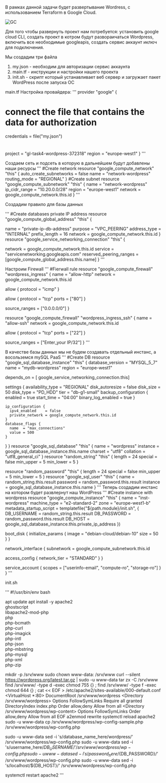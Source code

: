 В рамках данной задачи будет развертывание Wordress, с использованием Terraform в Google Cloud.


![GC](https://user-images.githubusercontent.com/85619391/209127572-6b34c0fc-38ac-4273-8a9b-ef7088987276.png)

Для того чтобы развернуть проект нам потребуется:
установить google cloud CLI, создать проект в котром будут развораичаться Wordpress, включить все необходимые googleapis, создать сервис аккаунт иключ для подключения.

Мы создадим три файла
1. my.json - необходим для авторизации сервис аккаунта
2. main.tf - инструкции и настройки нашего проекта
3. init.sh - скрипт который устанавливает веб сервер и загружает пакет WordPress после запуска ОС

main.tf
Настройка провайдера:
'''
provider "google" {
# connect the file that contains the data for authorization
  credentials = file("my.json") 
#
  project = "gl-task4-wordpress-372318"
  region = "europe-west1"
}
'''

Создаем сеть и подсеть в которую в дальнейшем будут добавлены наши ресурсы
'''
#Create network 
resource "google_compute_network" "this" {
  auto_create_subnetworks = false
  name                    = "network-wordpress"
  routing_mode            = "REGIONAL"
}
#Create subnet
resource "google_compute_subnetwork" "this" {
  name          = "network-wordpress"
  ip_cidr_range = "10.20.0.0/28"
  region        = "europe-west1"
  network       = google_compute_network.this.id
}
'''

Создадим правило для базы данных

'''
#Create databases private IP address
resource "google_compute_global_address" "this" {

  name          = "private-ip-db-address"
  purpose       = "VPC_PEERING"
  address_type  = "INTERNAL"
  prefix_length = 16
  network       = google_compute_network.this.id
}
resource "google_service_networking_connection" "this" {

  network                 = google_compute_network.this.id
  service                 = "servicenetworking.googleapis.com"
  reserved_peering_ranges = [google_compute_global_address.this.name]
}
'''

Настроим Firewall
'''
#Fierwall rule
resource "google_compute_firewall" "wordpress_ingress" {
  name    = "allow-http"
  network = google_compute_network.this.id

  allow {
    protocol = "icmp"
  }

  allow {
    protocol = "tcp"
    ports    = ["80"]
  }

  source_ranges = ["0.0.0.0/0"]
}

resource "google_compute_firewall" "wordpress_ingress_ssh" {
  name    = "allow-ssh"
  network = google_compute_network.this.id

  allow {
    protocol = "tcp"
    ports    = ["22"]
  }

  source_ranges = ["Enter_your IP/32"]
}
'''

В качестве базы данных мы не будем создавать отдельный инстанс, а восольземся mySQL PaaS
'''
#Create DB
resource "google_sql_database_instance" "this" {
  database_version = "MYSQL_5_7"
  name             = "mydb-wordpress"
  region           = "europe-west1"

  depends_on = [
  google_service_networking_connection.this]

  settings {
    availability_type = "REGIONAL"
    disk_autoresize   = false
    disk_size         = 50
    disk_type         = "PD_HDD"
    tier              = "db-g1-small"
    backup_configuration {
      enabled            = true
      start_time         = "04:00"
      binary_log_enabled = true
    }

    ip_configuration {
      ipv4_enabled    = false
      private_network = google_compute_network.this.id
    }
    database_flags {
      name  = "max_connections"
      value = 500
    }
  }
}
resource "google_sql_database" "this" {
  name      = "wordpress"
  instance  = google_sql_database_instance.this.name
  charset   = "utf8"
  collation = "utf8_general_ci"
}
resource "random_string" "this" {
 length    = 24
 special   = false
 min_upper = 5
 min_lower = 5
}

resource "random_password" "this" {
 length    = 24
 special   = false
 min_upper = 5
 min_lower = 5
}
resource "google_sql_user" "this" {
 name     = random_string.this.result
 password = random_password.this.result
 instance = google_sql_database_instance.this.name
}
'''
Теперь создадим инстанс на котором будет развлернут наш WordPress
'''
#Create instance with wordpress
resource "google_compute_instance" "this" {
 name                    = "inst-wordpress"
 machine_type            = "e2-standard-2"
 zone                    = "europe-west1-b"
  metadata_startup_script = templatefile("${path.module}/init.sh", {
    DB_USERNAME = random_string.this.result
    DB_PASSWORD = random_password.this.result
    DB_HOST     = google_sql_database_instance.this.private_ip_address
  })

 boot_disk {
   initialize_params {
     image = "debian-cloud/debian-10"
     size  = 50
   }
 }

 network_interface {
   subnetwork = google_compute_subnetwork.this.id

   access_config {
     network_tier = "STANDARD"
   }
 }

 service_account {
   scopes = ["userinfo-email", "compute-ro", "storage-ro"]
 }
}
'''

init.sh

'''
 #!/usr/bin/env bash

apt update
apt install -y apache2 \
            ghostscript \
            libapache2-mod-php \
            php \
            php-bcmath \
            php-curl \
            php-imagick \
            php-intl \
            php-json \
            php-mbstring \
            php-mysql \
            php-xml \
            php-zip

mkdir -p /srv/www
sudo chown www-data: /srv/www
curl --silent https://wordpress.org/latest.tar.gz | sudo -u www-data tar zx -C /srv/www
find /srv/www/ -type d -exec chmod 755 {} \;
find /srv/www/ -type f -exec chmod 644 {} \;
cat << EOF > /etc/apache2/sites-available/000-default.conf
<VirtualHost *:80>
  DocumentRoot /srv/www/wordpress
  <Directory /srv/www/wordpress>
      Options FollowSymLinks
      Require all granted
      DirectoryIndex index.php
      Order allow,deny
      Allow from all
  </Directory>
  <Directory /srv/www/wordpress/wp-content>
      Options FollowSymLinks
      Order allow,deny
      Allow from all
  </Directory>
</VirtualHost>
EOF
a2enmod rewrite
systemctl reload apache2
sudo -u www-data cp /srv/www/wordpress/wp-config-sample.php /srv/www/wordpress/wp-config.php

sudo -u www-data sed -i 's/database_name_here/wordpress/' /srv/www/wordpress/wp-config.php
sudo -u www-data sed -i 's/username_here/${DB_USERNAME}/' /srv/www/wordpress/wp-config.php
sudo -u www-data sed -i 's/password_here/${DB_PASSWORD}/' /srv/www/wordpress/wp-config.php
sudo -u www-data sed -i 's/localhost/${DB_HOST}/' /srv/www/wordpress/wp-config.php

systemctl restart apache2
'''


